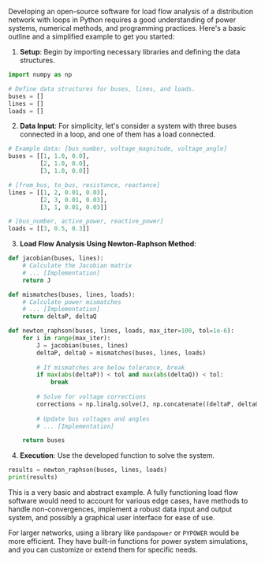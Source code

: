 Developing an open-source software for load flow analysis of a distribution network with loops in Python requires a good understanding of power systems, numerical methods, and programming practices. Here's a basic outline and a simplified example to get you started:

1. **Setup**:
   Begin by importing necessary libraries and defining the data structures.

```python
import numpy as np

# Define data structures for buses, lines, and loads.
buses = []
lines = []
loads = []
```

2. **Data Input**:
   For simplicity, let's consider a system with three buses connected in a loop, and one of them has a load connected.

```python
# Example data: [bus_number, voltage_magnitude, voltage_angle]
buses = [[1, 1.0, 0.0],
         [2, 1.0, 0.0],
         [3, 1.0, 0.0]]

# [from_bus, to_bus, resistance, reactance]
lines = [[1, 2, 0.01, 0.03],
         [2, 3, 0.01, 0.03],
         [3, 1, 0.01, 0.03]]

# [bus_number, active_power, reactive_power]
loads = [[3, 0.5, 0.3]]
```

3. **Load Flow Analysis Using Newton-Raphson Method**:

```python
def jacobian(buses, lines):
    # Calculate the Jacobian matrix
    # ... [Implementation]
    return J

def mismatches(buses, lines, loads):
    # Calculate power mismatches
    # ... [Implementation]
    return deltaP, deltaQ

def newton_raphson(buses, lines, loads, max_iter=100, tol=1e-6):
    for i in range(max_iter):
        J = jacobian(buses, lines)
        deltaP, deltaQ = mismatches(buses, lines, loads)
        
        # If mismatches are below tolerance, break
        if max(abs(deltaP)) < tol and max(abs(deltaQ)) < tol:
            break
        
        # Solve for voltage corrections
        corrections = np.linalg.solve(J, np.concatenate((deltaP, deltaQ)))
        
        # Update bus voltages and angles
        # ... [Implementation]

    return buses
```

4. **Execution**:
   Use the developed function to solve the system.

```python
results = newton_raphson(buses, lines, loads)
print(results)
```

This is a very basic and abstract example. A fully functioning load flow software would need to account for various edge cases, have methods to handle non-convergences, implement a robust data input and output system, and possibly a graphical user interface for ease of use.

For larger networks, using a library like `pandapower` or `PYPOWER` would be more efficient. They have built-in functions for power system simulations, and you can customize or extend them for specific needs.
